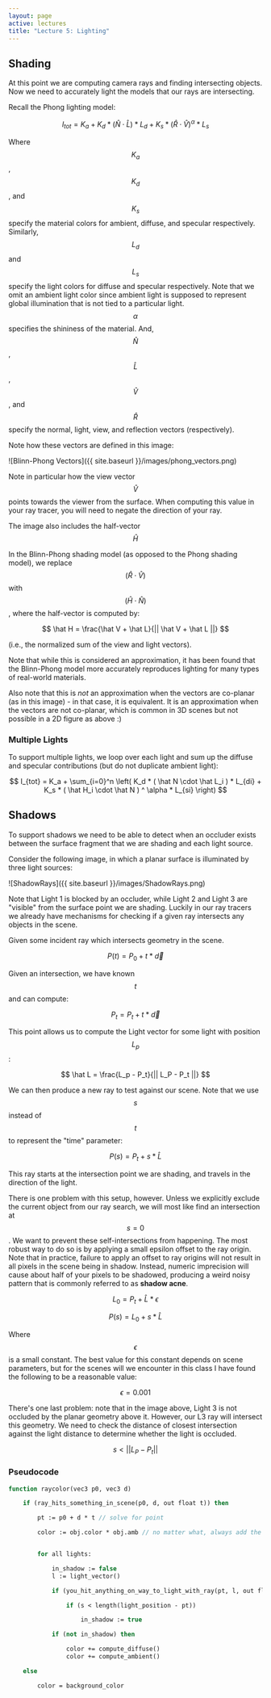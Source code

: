 ```yaml
---
layout: page
active: lectures
title: "Lecture 5: Lighting"
---
```


## Shading

At this point we are computing camera rays and finding intersecting objects.
Now we need to accurately light the models that our rays are intersecting.

Recall the Phong lighting model:

$$ I_{tot} = K_a + K_d * ( \hat N \cdot \hat L ) * L_d + K_s * ( \hat R \cdot \hat V ) ^ \alpha * L_s $$

Where $$ K_a $$, $$ K_d $$, and $$ K_s $$ specify the material colors for ambient, diffuse, and specular respectively.
Similarly, $$ L_d $$ and $$ L_s $$ specify the light colors for diffuse and specular respectively.
Note that we omit an ambient light color since ambient light is supposed to represent global illumination that is not tied to a particular light.
$$ \alpha $$ specifies the shininess of the material.
And, $$ \hat N $$, $$ \hat L $$, $$ \hat V $$, and $$ \hat R $$ specify the normal, light, view, and reflection vectors (respectively).

Note how these vectors are defined in this image:

![Blinn-Phong Vectors]({{ site.baseurl }}/images/phong_vectors.png)

Note in particular how the view vector $$ \hat V $$ points towards the viewer from the surface.
When computing this value in your ray tracer, you will need to negate the direction of your ray.

The image also includes the half-vector $$ \hat H $$

In the Blinn-Phong shading model (as opposed to the Phong shading model), we replace $$ ( \hat R \cdot \hat V ) $$ with $$ ( \hat H \cdot \hat N ) $$, where the half-vector is computed by:

$$ \hat H = \frac{\hat V + \hat L}{|| \hat V + \hat L ||} $$

(i.e., the normalized sum of the view and light vectors).

Note that while this is considered an approximation, it has been found that the Blinn-Phong model more accurately reproduces lighting for many types of real-world materials.

Also note that this is *not* an approximation when the vectors are co-planar (as in this image) - in that case, it is equivalent.
It is an approximation when the vectors are not co-planar, which is common in 3D scenes but not possible in a 2D figure as above :)


### Multiple Lights

To support multiple lights, we loop over each light and sum up the diffuse and specular contributions (but do not duplicate ambient light):

$$ I_{tot} = K_a + \sum_{i=0}^n \left( K_d * ( \hat N \cdot \hat L_i ) * L_{di} + K_s * ( \hat H_i \cdot \hat N ) ^ \alpha * L_{si} \right) $$



## Shadows

To support shadows we need to be able to detect when an occluder exists between the surface fragment that we are shading and each light source.

Consider the following image, in which a planar surface is illuminated by three light sources:

![ShadowRays]({{ site.baseurl }}/images/ShadowRays.png)

Note that Light 1 is blocked by an occluder, while Light 2 and Light 3 are "visible" from the surface point we are shading.
Luckily in our ray tracers we already have mechanisms for checking if a given ray intersects any objects in the scene.

Given some incident ray which intersects geometry in the scene.

$$ P(t) = P_0 + t * \vec d $$

Given an intersection, we have known $$ t $$ and can compute:

$$ P_t = P_t + t * \vec d $$

This point allows us to compute the Light vector for some light with position $$ L_p $$:

$$ \hat L = \frac{L_p - P_t}{|| L_P - P_t ||} $$

We can then produce a new ray to test against our scene.
Note that we use $$ s $$ instead of $$ t $$ to represent the "time" parameter:

$$ P(s) = P_t + s * \hat L $$

This ray starts at the intersection point we are shading, and travels in the direction of the light.

There is one problem with this setup, however.
Unless we explicitly exclude the current object from our ray search, we will most like find an intersection at $$ s = 0 $$.
We want to prevent these self-intersections from happening.
The most robust way to do so is by applying a small epsilon offset to the ray origin.
Note that in practice, failure to apply an offset to ray origins will not result in all pixels in the scene being in shadow.
Instead, numeric imprecision will cause about half of your pixels to be shadowed, producing a weird noisy pattern that is commonly referred to as **shadow acne**.

$$ L_0 = P_t + \hat L * \epsilon $$

$$ P(s) = L_0 + s * \hat L $$

Where $$ \epsilon $$ is a small constant.
The best value for this constant depends on scene parameters, but for the scenes will we encounter in this class I have found the following to be a reasonable value:

$$ \epsilon = 0.001 $$

There's one last problem: note that in the image above, Light 3 is not occluded by the planar geometry above it.
However, our L3 ray will intersect this geometry.
We need to check the distance of closest intersection against the light distance to determine whether the light is occluded.

$$ s < || L_P - P_t || $$


### Pseudocode

```pascal
function raycolor(vec3 p0, vec3 d)

    if (ray_hits_something_in_scene(p0, d, out float t)) then

        pt := p0 + d * t // solve for point

        color := obj.color * obj.amb // no matter what, always add the ambient color


        for all lights:

            in_shadow := false
            l := light_vector()

            if (you_hit_anything_on_way_to_light_with_ray(pt, l, out float s)) then

                if (s < length(light_position - pt))

                    in_shadow := true

            if (not in_shadow) then

                color += compute_diffuse()
                color += compute_ambient()

    else

        color = background_color

```
